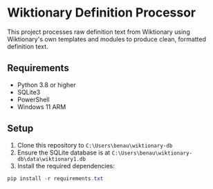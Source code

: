 # Wiktionary Definition Processor

This project processes raw definition text from Wiktionary using Wiktionary's own templates and modules to produce clean, formatted definition text.

## Requirements

- Python 3.8 or higher
- SQLite3
- PowerShell
- Windows 11 ARM

## Setup

1. Clone this repository to `C:\Users\benau\wiktionary-db`
2. Ensure the SQLite database is at `C:\Users\benau\wiktionary-db\data\wiktionary1.db`
3. Install the required dependencies:

```powershell
pip install -r requirements.txt